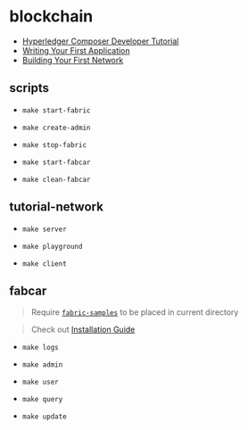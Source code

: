 # blockchain

- [Hyperledger Composer Developer Tutorial](https://hyperledger.github.io/composer/latest/tutorials/developer-tutorial)
- [Writing Your First Application](https://hyperledger-fabric.readthedocs.io/en/latest/write_first_app.html#writing-your-first-application)
- [Building Your First Network](https://hyperledger-fabric.readthedocs.io/en/latest/build_network.html)

## scripts

- `make start-fabric`

- `make create-admin`

- `make stop-fabric`

- `make start-fabcar`

- `make clean-fabcar`

## tutorial-network

- `make server`

- `make playground`

- `make client`

## fabcar

> Require [`fabric-samples`](https://github.com/hyperledger/fabric-samples) to be placed in current directory

> Check out [Installation Guide](https://hyperledger-fabric.readthedocs.io/en/latest/install.html)

- `make logs`

- `make admin`

- `make user`

- `make query`

- `make update`
